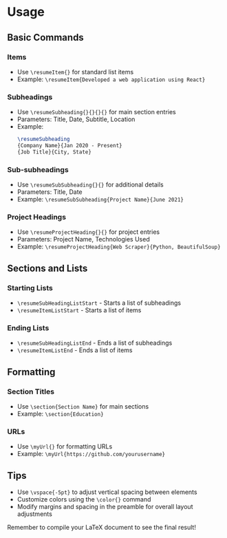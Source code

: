 # Usage

## Basic Commands

### Items
- Use `\resumeItem{}` for standard list items
- Example: `\resumeItem{Developed a web application using React}`

### Subheadings
- Use `\resumeSubheading{}{}{}{}` for main section entries
- Parameters: Title, Date, Subtitle, Location
- Example:
  ```latex
  \resumeSubheading
  {Company Name}{Jan 2020 - Present}
  {Job Title}{City, State}
  ```

### Sub-subheadings
- Use `\resumeSubSubheading{}{}` for additional details
- Parameters: Title, Date
- Example: `\resumeSubSubheading{Project Name}{June 2021}`

### Project Headings
- Use `\resumeProjectHeading{}{}` for project entries
- Parameters: Project Name, Technologies Used
- Example: `\resumeProjectHeading{Web Scraper}{Python, BeautifulSoup}`

## Sections and Lists

### Starting Lists
- `\resumeSubHeadingListStart` - Starts a list of subheadings
- `\resumeItemListStart` - Starts a list of items

### Ending Lists
- `\resumeSubHeadingListEnd` - Ends a list of subheadings
- `\resumeItemListEnd` - Ends a list of items

## Formatting

### Section Titles
- Use `\section{Section Name}` for main sections
- Example: `\section{Education}`

### URLs
- Use `\myUrl{}` for formatting URLs
- Example: `\myUrl{https://github.com/yourusername}`

## Tips
- Use `\vspace{-5pt}` to adjust vertical spacing between elements
- Customize colors using the `\color{}` command
- Modify margins and spacing in the preamble for overall layout adjustments

Remember to compile your LaTeX document to see the final result!
